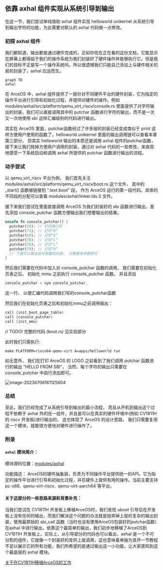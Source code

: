 ## 依靠 axhal 组件实现从系统引导到输出

在这一节，我们尝试单纯借助 axhal 组件实现 helloworld unikernel 从系统引导到输出字符的功能，为此需要对默认的 axhal 代码做一点修改。

### 初探 axhal 组件

我们都知道，输出都是通过硬件完成的，正如你现在正在看的这份文档，它能显示在屏幕上都得益于我们的操作系统为我们封装好了硬件操作并能够执行它。但是我们的目标不正是写一个操作系统吗，所以很遗憾我们只能自己添加上与硬件相关的层的封装了，axhal 应运而生。

```mermaid
graph TD
axhal
```

在 ArceOS 中，axhal 组件提供了一层针对不同硬件平台的硬件封装，它为指定的操作平台进行引导和初始化过程，并提供对硬件的操作。例如 modules/axhal/src/platform/qemu_virt_riscv/console.rs 里面提供了对字符输出的封装，我们可以直接调用其中的 putchar 函数进行字符的输出，而不是一次又一次地使用 sbi 这样汇编级别的代码进行输出。

其实在 ArceOS 里面，putchar函数经过了许多层的封装已经变成类似于 print 这样方便用户使用的函数了，helloworld unikernel 里面的输出调用链可以查看本章第三部分， 但其实 helloworld 输出的本质还是调用 axhal 组件的putchar函数，接下来让我们抛掉方便用户调用的封装，通过对 axhal 代码的一些修改，来直观地感受一下系统启动和调用 axhal 所提供的 putchar 函数进行输出的流程。

### 动手尝试

以 qemu_virt_riscv 平台为例， 我们首先关注 modules/axhal/src/platform/qemu_virt_riscv/boot.rs 这个文件， 其中的 _start() 函数被链接到 ".text.boot" 段， 作为 ArceOS 运行的第一段代码。具体的不同段的分配可以查看 modules/axhal/linker.lds.S 文件。

接下来我们尝试在里面直接调用 ArceOS 为我们封装好的 sbi 函数进行输出，首先添加 console_putchar 函数方便输出我们想要输出的结果。

```rust
unsafe fn console_putchar() {
  putchar(10); // 打印换行符
  putchar(72); // 打印"H“
  putchar(69); // 打印"E“
  putchar(76); // 打印"L“
  putchar(76); // 打印"L“
  putchar(79); // 打印"O“
  // 下面可以输出任何想要的内容， 只需更改参数即可
}
```

然后我们需要在代码中加入对 console_putchar 函数的调用， 我们需要在初始化页表之后， 初始化 mmu 之前执行 console_putchar 函数。 并且添加

```rust
console_putchar = sym console_putchar,
```

这一行， 以便汇编代码调用我们写的console_putchar函数

然后我们在初始化页表之后和初始化mmu之前调用输出：

```rust
call {init_boot_page_table}
call {console_putchar}
call {init_mmu}
```

//  TODO!  完整的代码 (boot.rs) 见实验部分

此时我们只需执行: 

```shell
make PLATFORM=riscv64-qemu-virt A=apps/helloworld run
```

 如无意外， 我们在打印 ArceOS 的 LOGO 之前看到了我们调用 putchar 函数进行的输出 "HELLO FROM SBI"， 当然，每个字符的输出只需要在 console_putchar 中自行添加即可。 

![image-20230706161125604](https://s2.loli.net/2023/07/06/OKws6HjEV478J5D.png)

### 总结

至此，我们已经完成了从系统引导到输出的最小流程， 而且从开机到输出这个过程不依赖于 axhal 外的任一组件，并且是可以在真实的硬件环境中(例如 CV1811H 的 riscv 开发板)进行输出的， 这也体现了 ArceOS 的设计思路， 我们只需要复用这一个模块，就能很方便地对硬件进行操作了。 

### 附录

#### ```axhal``` 模块简介：

模块源码位置：[modules/axhal]( https://github.com/rcore-os/arceos/tree/main/modules/axhal)

功能描述： ArceOS的硬件抽象层，负责为不同操作平台提供统一的API。它为指定的操作平台进行引导和初始化过程，并在硬件上提供有用的操作。当前主要支持pc-x86`、`qemu-virt-riscv`、`qemu-virt-aarch64`等平台。

#### 关于这部分的一些思路来源和背景补充：

当我们尝试在 CV1811H 开发板上移植ArceOS时，我们发现 uboot 引导后在开发板上没有任何的输出，而我们解决这个问题的办法就是抛弃掉上层的复杂的输出封装，使用最原始的 sbi_call 函数（当时也没有使用ArceOS包装好的putchar函数）在axhal 中进行输出。依靠这个最简单的输出，我们初步地移植了ArceOS到 CV1811H 开发板上。实际上，从引导部分的代码也可以看出，axhal 是一个不可分割的组件，它就像一个封装好的库供上层调用，这也意味着单独为其开一节教程不足以展示它的所有功能，我们所希望的是通过输出这一小功能，让大家感知到这个最底层的 axhal 模块。

[关于在CV1811H移植ArceOS的工作](https://github.com/orgs/rcore-os/discussions/24)
